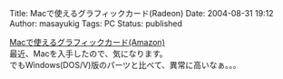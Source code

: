Title: Macで使えるグラフィックカード(Radeon)
Date: 2004-08-31 19:12
Author: masayukig
Tags: PC
Status: published

[Macで使えるグラフィックカード(Amazon)](http://lunatic.xrea.jp/amazon/hughshop.php?keyword=MAC+Edition&media=electronics-jp&doit=%E6%8E%A2%E3%81%97%E3%81%A6%E3%81%BF%E3%82%88%E3%81%86)  
最近、Macを入手したので、気になります。  
でもWindows(DOS/V)版のパーツと比べて、異常に高いなぁ。。。
